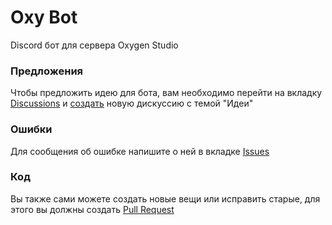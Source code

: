 # Oxy Bot

Discord бот для сервера Oxygen Studio

### Предложения
Чтобы предложить идею для бота, вам необходимо перейти на вкладку [Discussions](https://github.com/ustokan/oxy-bot/discussions) и [создать](https://github.com/ustokan/oxy-bot/discussions/new) новую дискуссию с темой "Идеи"

### Ошибки
Для сообщения об ошибке напишите о ней в вкладке [Issues](https://github.com/ustokan/oxy-bot/issues)

### Код
Вы также сами можете создать новые вещи или исправить старые, для этого вы должны создать [Pull Request](https://github.com/ustokan/oxy-bot/pulls)